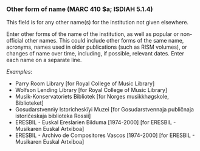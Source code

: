 ### Other form of name (MARC 410 $a; ISDIAH 5.1.4)

This field is for any other name(s) for the institution not given elsewhere.

Enter other forms of the name of the institution, as well as popular or non-official other names. This could include
other forms of the same name, acronyms, names used in older publications (such as RISM volumes), or changes of name over
time, including, if possible, relevant dates. Enter each name on a separate line.

_Examples_:

- Parry Room Library [for Royal College of Music Library]
- Wolfson Lending Library [for Royal College of Music Library]
- Musik-Konservatoriets Bibliotek [for Norges musikkhøgskole, Biblioteket]
- Gosudarstvennïy Istoricheskïyi Muzei [for Gosudarstvennaja publičnaja istoričeskaja biblioteka Rossii]
- ERESBIL - Euskal Ereslarien Bilduma [1974-2000] [for ERESBIL - Musikaren Euskal Artxiboa]
- ERESBIL - Archivo de Compositores Vascos [1974-2000] [for ERESBIL - Musikaren Euskal Artxiboa]
